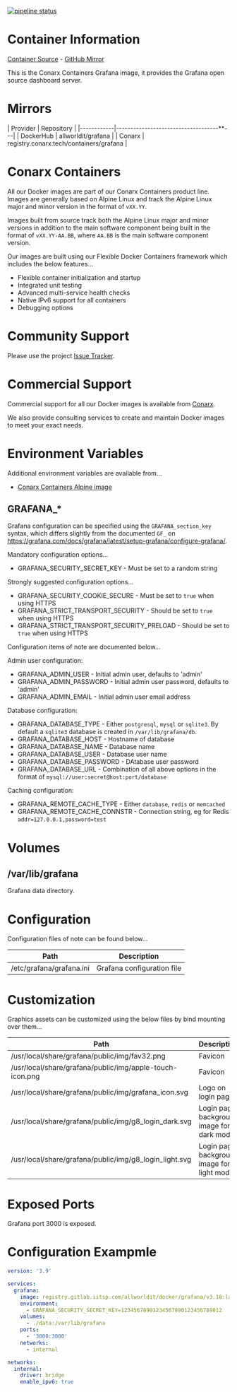 [![pipeline status](https://gitlab.conarx.tech/containers/grafana/badges/main/pipeline.svg)](https://gitlab.conarx.tech/containers/grafana/-/commits/main)

# Container Information

[Container Source](https://gitlab.conarx.tech/containers/grafana) - [GitHub Mirror](https://github.com/AllWorldIT/containers-grafana)

This is the Conarx Containers Grafana image, it provides the Grafana open source dashboard server.



# Mirrors

|  Provider  |  Repository                             |
|------------|------------------------------------**---|
| DockerHub  | allworldit/grafana                      |
| Conarx     | registry.conarx.tech/containers/grafana |



# Conarx Containers

All our Docker images are part of our Conarx Containers product line. Images are generally based on Alpine Linux and track the
Alpine Linux major and minor version in the format of `vXX.YY`.

Images built from source track both the Alpine Linux major and minor versions in addition to the main software component being
built in the format of `vXX.YY-AA.BB`, where `AA.BB` is the main software component version.

Our images are built using our Flexible Docker Containers framework which includes the below features...

- Flexible container initialization and startup
- Integrated unit testing
- Advanced multi-service health checks
- Native IPv6 support for all containers
- Debugging options



# Community Support

Please use the project [Issue Tracker](https://gitlab.conarx.tech/containers/grafana/-/issues).



# Commercial Support

Commercial support for all our Docker images is available from [Conarx](https://conarx.tech).

We also provide consulting services to create and maintain Docker images to meet your exact needs.



# Environment Variables

Additional environment variables are available from...
* [Conarx Containers Alpine image](https://gitlab.conarx.tech/containers/alpine)


## GRAFANA_*

Grafana configuration can be specified using the `GRAFANA_section_key` syntax, which differs slightly from the documented
`GF_` on https://grafana.com/docs/grafana/latest/setup-grafana/configure-grafana/.

Mandatory configuration options...
  * GRAFANA_SECURITY_SECRET_KEY - Must be set to a random string

Strongly suggested configuration options...
  * GRAFANA_SECURITY_COOKIE_SECURE - Must be set to `true` when using HTTPS
  * GRAFANA_STRICT_TRANSPORT_SECURITY - Should be set to `true` when using HTTPS
  * GRAFANA_STRICT_TRANSPORT_SECURITY_PRELOAD - Should be set to `true` when using HTTPS

Configuration items of note are documented below...

Admin user configuration:
  * GRAFANA_ADMIN_USER - Initial admin user, defaults to 'admin'
  * GRAFANA_ADMIN_PASSWORD - Initial admin user password, defaults to 'admin'
  * GRAFANA_ADMIN_EMAIL - Initial admin user email address

Database configuration:
  * GRAFANA_DATABASE_TYPE - Either `postgresql`, `mysql` or `sqlite3`. By default a `sqlite3` database is created in
  `/var/lib/grafana/db`.
  * GRAFANA_DATABASE_HOST - Hostname of database
  * GRAFANA_DATABASE_NAME - Database name
  * GRAFANA_DATABASE_USER - Database user name
  * GRAFANA_DATABASE_PASSWORD - DAtabase user password
  * GRAFANA_DATABASE_URL - Combination of all above options in the format of `mysql://user:secret@host:port/database`

Caching configuration:
  * GRAFANA_REMOTE_CACHE_TYPE - Either `database`, `redis` or `memcached`
  * GRAFANA_REMOTE_CACHE_CONNSTR - Connection string, eg for Redis `addr=127.0.0.1,password=test`



# Volumes


## /var/lib/grafana

Grafana data directory.



# Configuration

Configuration files of note can be found below...

| Path                                                         | Description                                               |
|--------------------------------------------------------------|-----------------------------------------------------------|
| /etc/grafana/grafana.ini                                     | Grafana configuration file                                |


# Customization

Graphics assets can be customized using the below files by bind mounting over them...

| Path                                                         | Description                                               |
|--------------------------------------------------------------|-----------------------------------------------------------|
| /usr/local/share/grafana/public/img/fav32.png                | Favicon                                                   |
| /usr/local/share/grafana/public/img/apple-touch-icon.png     | Favicon                                                   |
| /usr/local/share/grafana/public/img/grafana_icon.svg         | Logo on login page                                        |
| /usr/local/share/grafana/public/img/g8_login_dark.svg        | Login page background image for dark mode                 |
| /usr/local/share/grafana/public/img/g8_login_light.svg       | Login page background image for light mode                |



# Exposed Ports

Grafana port 3000 is exposed.



# Configuration Exampmle


```yaml
version: '3.9'

services:
  grafana:
    image: registry.gitlab.iitsp.com/allworldit/docker/grafana/v3.18:latest
    environment:
      - GRAFANA_SECURITY_SECRET_KEY=12345678901234567890123456789012
    volumes:
      - ./data:/var/lib/grafana
    ports:
      - '3000:3000'
    networks:
      - internal

networks:
  internal:
    driver: bridge
    enable_ipv6: true
```
